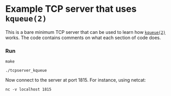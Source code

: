 # Example TCP server that uses `kqueue(2)` #
This is a bare minimum TCP server that can be used to learn how [`kqueue(2)`][kqueue_manpage_link] works. The code contains comments on what each section of code does.


### Run ###
`make`

`./tcpserver_kqueue`

Now connect to the server at port 1815. For instance, using netcat:

`nc -v localhost 1815`

[kqueue_manpage_link]: https://www.freebsd.org/cgi/man.cgi?query=kqueue&apropos=0&sektion=2&manpath=FreeBSD+12.0-RELEASE+and+Ports&arch=default&format=html
